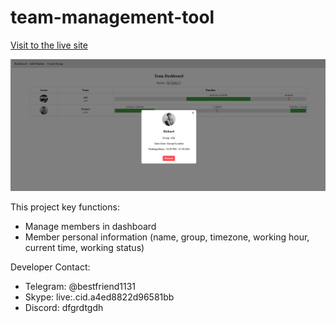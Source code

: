 # team-management-tool

[Visit to the live site](http://team-management-timezone.vercel.app)

![Team Management Tool](./images/Screenshot_70.png)

This project key functions:  
- Manage members in dashboard  
- Member personal information (name, group, timezone, working hour, current time, working status)

Developer Contact:  
- Telegram: @bestfriend1131  
- Skype: live:.cid.a4ed8822d96581bb  
- Discord: dfgrdtgdh

